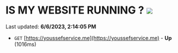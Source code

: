 # IS MY WEBSITE RUNNING ? [![](https://img.shields.io/static/v1?label=Sponsor&message=%E2%9D%A4&logo=GitHub&color=%23fe8e86)](https://github.com/sponsors/<username>)

Last updated: **6/6/2023, 2:14:05 PM**

- `GET` [https://youssefservice.me](https://youssefservice.me) - **Up** (1016ms)
